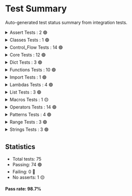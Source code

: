 # Test Summary

Auto-generated test status summary from integration tests.

<details>
<summary>Assert Tests        : 2 🟢</summary>

- [assert](tests/integration/assert/assert.md): 🟢
- [assert_failure_panic](tests/integration/assert/assert_failure_panic.md): 🟢

</details>

<details>
<summary>Classes Tests       : 1 🟢</summary>

- [class_simple](tests/integration/classes/class_simple.md): 🟢

</details>

<details>
<summary>Control_Flow Tests  : 14 🟢</summary>

- [break_statement](tests/integration/control_flow/break_statement.md): 🟢
- [break_statement_empty](tests/integration/control_flow/break_statement_empty.md): 🟢
- [continue_statement](tests/integration/control_flow/continue_statement.md): 🟢
- [for_expression](tests/integration/control_flow/for_expression.md): 🟢
- [if_expression](tests/integration/control_flow/if_expression.md): 🟢
- [if_with_variable](tests/integration/control_flow/if_with_variable.md): 🟢
- [loop_with_continue](tests/integration/control_flow/loop_with_continue.md): 🟢
- [loop_with_print](tests/integration/control_flow/loop_with_print.md): 🟢
- [raise_number](tests/integration/control_flow/raise_number.md): 🟢
- [return](tests/integration/control_flow/return.md): 🟢
- [simple_if](tests/integration/control_flow/simple_if.md): 🟢
- [while_expression](tests/integration/control_flow/while_expression.md): 🟢
- [while_loop](tests/integration/control_flow/while_loop.md): 🟢
- [with_expression](tests/integration/control_flow/with_expression.md): 🟢

</details>

<details>
<summary>Core Tests          : 12 🟢</summary>

- [block_expression](tests/integration/core/block_expression.md): 🟢
- [block_scoping](tests/integration/core/block_scoping.md): 🟢
- [expression_statement](tests/integration/core/expression_statement.md): 🟢
- [hello_world](tests/integration/core/hello_world.md): 🟢
- [literal_bool](tests/integration/core/literal_bool.md): 🟢
- [literal_float](tests/integration/core/literal_float.md): 🟢
- [literal_int](tests/integration/core/literal_int.md): 🟢
- [literal_string](tests/integration/core/literal_string.md): 🟢
- [multiline_string](tests/integration/core/multiline_string.md): 🟢
- [var_declaration](tests/integration/core/var_declaration.md): 🟢
- [var_declaration_no_init](tests/integration/core/var_declaration_no_init.md): 🟢
- [variable](tests/integration/core/variable.md): 🟢

</details>

<details>
<summary>Dict Tests          : 3 🟢</summary>

- [dict_literal_empty](tests/integration/dict/dict_literal_empty.md): 🟢
- [dict_literal_simple](tests/integration/dict/dict_literal_simple.md): 🟢
- [mixed_keys](tests/integration/dict/mixed_keys.md): 🟢

</details>

<details>
<summary>Functions Tests     : 10 🟢</summary>

- [function_body](tests/integration/functions/function_body.md): 🟢
- [function_body_test](tests/integration/functions/function_body_test.md): 🟢
- [function_call](tests/integration/functions/function_call.md): 🟢
- [function_declaration_default_param](tests/integration/functions/function_declaration_default_param.md): 🟢
- [function_declaration_no_params](tests/integration/functions/function_declaration_no_params.md): 🟢
- [function_declaration_rest_param](tests/integration/functions/function_declaration_rest_param.md): 🟢
- [function_declaration_simple](tests/integration/functions/function_declaration_simple.md): 🟢
- [function_unit](tests/integration/functions/function_unit.md): 🟢
- [is_unit_test](tests/integration/functions/is_unit_test.md): 🟢
- [pub_function](tests/integration/functions/pub_function.md): 🟢

</details>

<details>
<summary>Import Tests        : 1 🟢</summary>

- [import_simple](tests/integration/import/import_simple.md): 🟢

</details>

<details>
<summary>Lambdas Tests       : 4 🟢</summary>

- [lambda_block](tests/integration/lambdas/lambda_block.md): 🟢
- [lambda_expression](tests/integration/lambdas/lambda_expression.md): 🟢
- [lambda_no_params](tests/integration/lambdas/lambda_no_params.md): 🟢
- [lambda_usage](tests/integration/lambdas/lambda_usage.md): 🟢

</details>

<details>
<summary>List Tests          : 3 🟢</summary>

- [empty_list](tests/integration/list/empty_list.md): 🟢
- [indexing](tests/integration/list/indexing.md): 🟢
- [list_literal](tests/integration/list/list_literal.md): 🟢

</details>

<details>
<summary>Macros Tests        : 1 🟡</summary>

- [count](tests/integration/macros/count.md): 🟡

</details>

<details>
<summary>Operators Tests     : 14 🟢</summary>

- [arithmetic](tests/integration/operators/arithmetic.md): 🟢
- [arithmetic_extra](tests/integration/operators/arithmetic_extra.md): 🟢
- [assignment_add](tests/integration/operators/assignment_add.md): 🟢
- [assignment_index](tests/integration/operators/assignment_index.md): 🟢
- [assignment_simple](tests/integration/operators/assignment_simple.md): 🟢
- [bitwise](tests/integration/operators/bitwise.md): 🟢
- [comparison](tests/integration/operators/comparison.md): 🟢
- [contains](tests/integration/operators/contains.md): 🟢
- [in_operator](tests/integration/operators/in_operator.md): 🟢
- [is_comprehensive](tests/integration/operators/is_comprehensive.md): 🟢
- [not_operator](tests/integration/operators/not_operator.md): 🟢
- [pipe_expression](tests/integration/operators/pipe_expression.md): 🟢
- [unary_expression](tests/integration/operators/unary_expression.md): 🟢
- [unary_operations](tests/integration/operators/unary_operations.md): 🟢

</details>

<details>
<summary>Patterns Tests      : 4 🟢</summary>

- [dict_pattern](tests/integration/patterns/dict_pattern.md): 🟢
- [list_pattern](tests/integration/patterns/list_pattern.md): 🟢
- [list_rest_pattern](tests/integration/patterns/list_rest_pattern.md): 🟢
- [match_expression](tests/integration/patterns/match_expression.md): 🟢

</details>

<details>
<summary>Range Tests         : 3 🟢</summary>

- [range_exclusive](tests/integration/range/range_exclusive.md): 🟢
- [range_expression](tests/integration/range/range_expression.md): 🟢
- [range_inclusive](tests/integration/range/range_inclusive.md): 🟢

</details>

<details>
<summary>Strings Tests       : 3 🟢</summary>

- [string_interpolation_complex](tests/integration/strings/string_interpolation_complex.md): 🟢
- [string_interpolation_multiple](tests/integration/strings/string_interpolation_multiple.md): 🟢
- [string_interpolation_simple](tests/integration/strings/string_interpolation_simple.md): 🟢

</details>

## Statistics

- Total tests: 75
- Passing: 74 🟢
- Failing: 0 🔴
- No asserts: 1 🟡

**Pass rate: 98.7%**